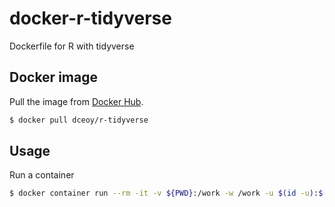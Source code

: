 docker-r-tidyverse
==================

Dockerfile for R with tidyverse

Docker image
------------

Pull the image from [Docker Hub](https://hub.docker.com/r/dceoy/r-tidyverse/).

```sh
$ docker pull dceoy/r-tidyverse
```

Usage
-----

Run a container

```sh
$ docker container run --rm -it -v ${PWD}:/work -w /work -u $(id -u):$(id -g) dceoy/r-tidyverse
```
